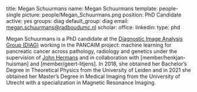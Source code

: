title: Megan Schuurmans
name: Megan Schuurmans
template: people-single
picture: people/Megan_Schuurmans.png
position: PhD Candidate
active: yes
groups: diag
default_group: diag
email: megan.schuurmans@radboudumc.nl
scholar: 
office: 
linkedin: 
type: phd

Megan Schuurmans is a PhD candidate at the [Diagnostic Image Analysis Group (DIAG)](https://www.diagnijmegen.nl/) working in the PANCAIM project: machine learning for pancreatic cancer across pathology, radiology and genetics under the supervision of [John Hermans](http://radboudimaging.nl/index.php/Person?name=John_Hermans) and in collaboration with [member/henkjan-huisman] and [member/geert-litjens]. In 2018, she obtained her Bachelor’s Degree in Theoretical Physics from the University of Leiden and in 2021 she obtained her Master’s Degree in Medical Imaging from the University of Utrecht with a specialization in Magnetic Resonance Imaging. 
